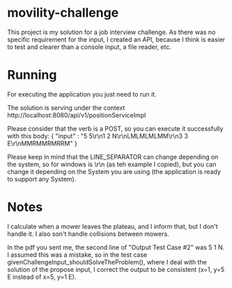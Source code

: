 # movility-challenge
This project is my solution for a job interview challenge. As there was no specific requirement for the input, I created an API, because I think is easier to test and clearer than a console input, a file reader, etc.

# Running
For executing the application you just need to run it.

The solution is serving under the context http://localhost:8080/api/v1/positionServiceImpl

Please consider that the verb is a POST, so you can execute it successfully with this body: 
{
"input" : "5 5\r\n1 2 N\r\nLMLMLMLMM\r\n3 3 E\r\nMMRMMRMRRM"
} 

Please keep in mind that the LINE_SEPARATOR can change depending on the system, so for windows is \r\n (as teh example I copied), but you can change it depending on the System you are using (the application is ready to support any System).

# Notes
I calculate when a mower leaves the plateau, and I inform that, but I don't handle it. I also son't handle collisions between mowers.

In the pdf you sent me, the second line of "Output Test Case #2" was 5 1 N. I assumed this was a mistake, so in the test case givenChallengeInput_shouldSolveTheProblem(), where I deal with the solution of the propose input, I correct the output to be consistent (x=1, y=5 E instead of x=5, y=1 E).
